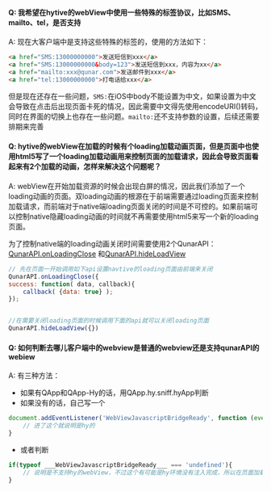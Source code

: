 ####	Q: 我希望在hytive的webView中使用一些特殊的标签协议，比如SMS、mailto、tel，是否支持

A: 现在大客户端中是支持这些特殊的标签的，使用的方法如下：
```html
<a href="SMS:13000000000">发送短信到xxx</a>
<a href="SMS:13000000000&body=123">发送短信到xxx，内容为xx</a>
<a href="mailto:xxx@qunar.com">发送邮件到xxx</a>
<a href="tel:13000000000">打电话给xxx</a>
```
但是现在还存在一些问题，`SMS:`在iOS中body不能设置为中文，如果设置为中文会导致在点击后出现页面卡死的情况，因此需要中文得先使用encodeURI()转码，同时在界面的切换上也存在一些问题。`mailto:`还不支持参数的设置，后续还需要排期来完善
<br/>



#### Q: hytive的webView在加载的时候有个loading加载动画页面，但是页面中也使用html5写了一个loading加载动画用来控制页面的加载请求，因此会导致页面看起来有2个加载的动画，怎样来解决这个问题呢？

A: webView在开始加载资源的时候会出现白屏的情况，因此我们添加了一个loading动画的页面。双loading动画的根源在于前端需要通过loading页面来控制加载请求，而前端对于native端loading页面关闭的时间是不可控的。如果前端可以控制native隐藏loading动画的时间就不再需要使用html5来写一个新的loading页面。   

为了控制native端的loading动画关闭时间需要使用2个QunarAPI：[QunarAPI.onLoadingClose](http://hy.qunar.com/docs/qunarapi-api.html#WebView事件-QunarAPI-onLoadingClose) 和[QunarAPI.hideLoadView](http://hy.qunar.com/docs/qunarapi-api.html#界面操作接口-QunarAPI-hideLoadView)
```js
// 先在页面一开始调用如下api设置navtive的loading页面由前端来关闭
QunarAPI.onLoadingClose({
success: function( data, callback){
    callback( {data: true} );
});


//在需要关闭loading页面的时候调用下面的api就可以关闭loading页面
QunarAPI.hideLoadView({})
```



#### Q: 如何判断去哪儿客户端中的webview是普通的webview还是支持qunarAPI的webiew
A: 有三种方法：   
* 如果有QApp和QApp-Hy的话，用QApp.hy.sniff.hyApp判断   
* 如果没有的话，自己写一个

```js
document.addEventListener('WebViewJavascriptBridgeReady', function (event) {
 	// 进了这个就说明是hy的
}
```

* 或者判断

```js
if(typeof ___WebViewJavascriptBridgeReady___ === 'undefined'){
	// 说明是不支持hy的webView，不过这个有可能是hy环境没有注入完成，所以在页面加载完成一段时间后判断比较准确
}
```